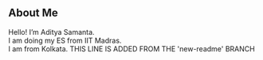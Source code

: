 ## About Me

Hello! I’m Aditya Samanta.  
I am doing my ES from IIT Madras.  
I am from Kolkata.
THIS LINE IS ADDED FROM THE 'new-readme' BRANCH
